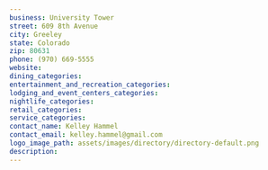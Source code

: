 ```yaml
---
business: University Tower
street: 609 8th Avenue
city: Greeley
state: Colorado
zip: 80631
phone: (970) 669-5555
website: 
dining_categories: 
entertainment_and_recreation_categories: 
lodging_and_event_centers_categories: 
nightlife_categories: 
retail_categories: 
service_categories: 
contact_name: Kelley Hammel
contact_email: kelley.hammel@gmail.com
logo_image_path: assets/images/directory/directory-default.png
description: 
---
```

